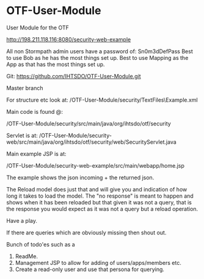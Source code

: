 OTF-User-Module
===============

User Module for the OTF

http://198.211.118.116:8080/security-web-example

All non Stormpath admin users have a password of: Sn0m3dDefPass
Best to use Bob as he has the most things set up.
Best to use Mapping as the App as that has the most things set up.

Git: https://github.com/IHTSDO/OTF-User-Module.git

Master branch

For structure etc look at:
/OTF-User-Module/security/TextFiles\Example.xml

Main code is found @:

/OTF-User-Module/security/src/main/java/org/ihtsdo/otf/security

Servlet is at:
/OTF-User-Module/security-web/src/main/java/org/ihtsdo/otf/security/web/SecurityServlet.java

Main example JSP is at:

/OTF-User-Module/security-web-example/src/main/webapp/home.jsp

The example shows the json incoming + the returned json.

The Reload model does just that and will give you and indication of how long it takes to load the model. 
The "no response" is meant to happen and shows when it has been reloaded but that given it was not a query, that is the response you would expect as it was not a query but a reload operation.

Have a play.

 If there are queries which are obviously missing then shout out.

Bunch of todo'es such as a 

1) ReadMe.
2) Management JSP to allow for adding of users/apps/members etc.
3) Create a read-only user and use that persona for querying.